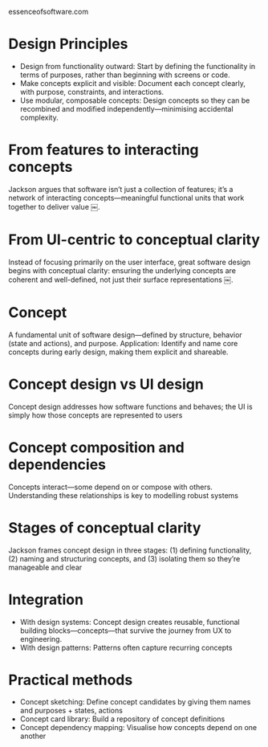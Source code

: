 essenceofsoftware.com

# Design Principles
- Design from functionality outward: Start by defining the functionality in terms of purposes, rather than beginning with screens or code.
- Make concepts explicit and visible: Document each concept clearly, with purpose, constraints, and interactions.
- Use modular, composable concepts: Design concepts so they can be recombined and modified independently—minimising accidental complexity.

# From features to interacting concepts
Jackson argues that software isn’t just a collection of features; it’s a network of interacting concepts—meaningful functional units that work together to deliver value  ￼.

# From UI-centric to conceptual clarity
Instead of focusing primarily on the user interface, great software design begins with conceptual clarity: ensuring the underlying concepts are coherent and well-defined, not just their surface representations  ￼.

# Concept
A fundamental unit of software design—defined by structure, behavior (state and actions), and purpose.
Application: Identify and name core concepts during early design, making them explicit and shareable.

# Concept design vs UI design
Concept design addresses how software functions and behaves; the UI is simply how those concepts are represented to users

# Concept composition and dependencies
Concepts interact—some depend on or compose with others. Understanding these relationships is key to modelling robust systems

# Stages of conceptual clarity
Jackson frames concept design in three stages: (1) defining functionality, (2) naming and structuring concepts, and (3) isolating them so they’re manageable and clear

# Integration

- With design systems: Concept design creates reusable, functional building blocks—concepts—that survive the journey from UX to engineering.
- With design patterns: Patterns often capture recurring concepts

# Practical methods
- Concept sketching: Define concept candidates by giving them names and purposes + states, actions
- Concept card library: Build a repository of concept definitions
- Concept dependency mapping: Visualise how concepts depend on one another